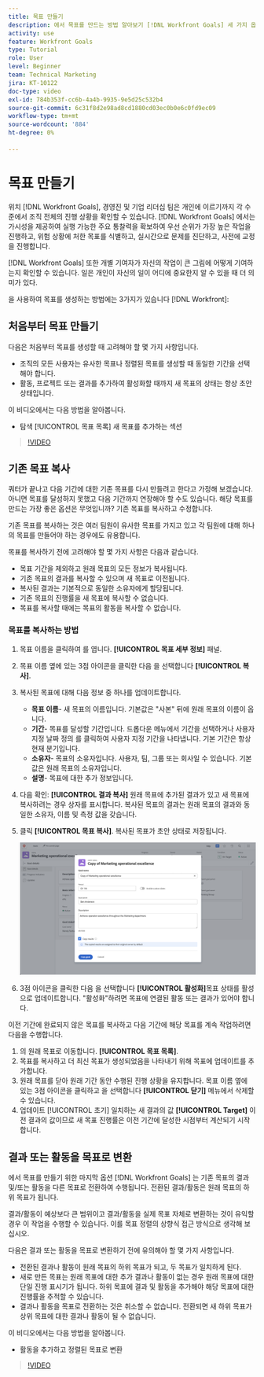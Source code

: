 ```yaml
---
title: 목표 만들기
description: 에서 목표를 만드는 방법 알아보기 [!DNL Workfront Goals] 세 가지 옵션을 사용합니다.
activity: use
feature: Workfront Goals
type: Tutorial
role: User
level: Beginner
team: Technical Marketing
jira: KT-10122
doc-type: video
exl-id: 784b353f-cc6b-4a4b-9935-9e5d25c532b4
source-git-commit: 6c31f8d2e98ad8cd1880cd03ec0b0e6c0fd9ec09
workflow-type: tm+mt
source-wordcount: '884'
ht-degree: 0%

---
```


# 목표 만들기

위치 [!DNL Workfront Goals], 경영진 및 기업 리더십 팀은 개인에 이르기까지 각 수준에서 조직 전체의 진행 상황을 확인할 수 있습니다. [!DNL Workfront Goals] 에서는 가시성을 제공하여 실행 가능한 주요 통찰력을 확보하여 우선 순위가 가장 높은 작업을 진행하고, 위험 상황에 처한 목표를 식별하고, 실시간으로 문제를 진단하고, 사전에 교정을 진행합니다.

[!DNL Workfront Goals] 또한 개별 기여자가 자신의 작업이 큰 그림에 어떻게 기여하는지 확인할 수 있습니다. 일은 개인이 자신의 일이 어디에 중요한지 알 수 있을 때 더 의미가 있다.

을 사용하여 목표를 생성하는 방법에는 3가지가 있습니다 [!DNL Workfront]:

## 처음부터 목표 만들기

다음은 처음부터 목표를 생성할 때 고려해야 할 몇 가지 사항입니다.

* 조직의 모든 사용자는 유사한 목표나 정렬된 목표를 생성할 때 동일한 기간을 선택해야 합니다.
* 활동, 프로젝트 또는 결과를 추가하여 활성화할 때까지 새 목표의 상태는 항상 초안 상태입니다.

이 비디오에서는 다음 방법을 알아봅니다.

* 탐색 [!UICONTROL 목표 목록] 새 목표를 추가하는 섹션

>[!VIDEO](https://video.tv.adobe.com/v/335191/?quality=12&learn=on)

## 기존 목표 복사

쿼터가 끝나고 다음 기간에 대한 기존 목표를 다시 만들려고 한다고 가정해 보겠습니다. 아니면 목표를 달성하지 못했고 다음 기간까지 연장해야 할 수도 있습니다. 해당 목표를 만드는 가장 좋은 옵션은 무엇입니까? 기존 목표를 복사하고 수정합니다.

기존 목표를 복사하는 것은 여러 팀원이 유사한 목표를 가지고 있고 각 팀원에 대해 하나의 목표를 만들어야 하는 경우에도 유용합니다.

목표를 복사하기 전에 고려해야 할 몇 가지 사항은 다음과 같습니다.

* 목표 기간을 제외하고 원래 목표의 모든 정보가 복사됩니다.
* 기존 목표의 결과를 복사할 수 있으며 새 목표로 이전됩니다.
* 복사된 결과는 기본적으로 동일한 소유자에게 할당됩니다.
* 기존 목표의 진행률을 새 목표에 복사할 수 없습니다.
* 목표를 복사할 때에는 목표의 활동을 복사할 수 없습니다.

### 목표를 복사하는 방법

1. 목표 이름을 클릭하여 를 엽니다. **[!UICONTROL 목표 세부 정보]** 패널.
1. 목표 이름 옆에 있는 3점 아이콘을 클릭한 다음 을 선택합니다 **[!UICONTROL 복사]**.
1. 복사된 목표에 대해 다음 정보 중 하나를 업데이트합니다.
   * **목표 이름**- 새 목표의 이름입니다. 기본값은 &quot;사본&quot; 뒤에 원래 목표의 이름이 옵니다.
   * **기간**- 목표를 달성할 기간입니다. 드롭다운 메뉴에서 기간을 선택하거나 사용자 지정 날짜 정의 를 클릭하여 사용자 지정 기간을 나타냅니다. 기본 기간은 항상 현재 분기입니다.
   * **소유자**- 목표의 소유자입니다. 사용자, 팀, 그룹 또는 회사일 수 있습니다. 기본값은 원래 목표의 소유자입니다.
   * **설명**- 목표에 대한 추가 정보입니다.

1. 다음 확인: **[!UICONTROL 결과 복사]** 원래 목표에 추가된 결과가 있고 새 목표에 복사하려는 경우 상자를 표시합니다. 복사된 목표의 결과는 원래 목표의 결과와 동일한 소유자, 이름 및 측정 값을 갖습니다.

1. 클릭 **[!UICONTROL 목표 복사]**. 복사된 목표가 초안 상태로 저장됩니다.

   ![의 이미지 [!UICONTROL 목표 세부 정보] 패널 위치 [!DNL Workfront Goals] (으)로 [!UICONTROL 복사] 옵션](assets/03-workfront-goals-copy-a-goal.png)

1. 3점 아이콘을 클릭한 다음 을 선택합니다  **[!UICONTROL 활성화]**&#x200B;목표 상태를 활성으로 업데이트합니다. &quot;활성화&quot;하려면 목표에 연결된 활동 또는 결과가 있어야 합니다.

이전 기간에 완료되지 않은 목표를 복사하고 다음 기간에 해당 목표를 계속 작업하려면 다음을 수행합니다.

1. 의 원래 목표로 이동합니다. **[!UICONTROL 목표 목록]**.
1. 목표를 복사하고 더 최신 목표가 생성되었음을 나타내기 위해 목표에 업데이트를 추가합니다.
1. 원래 목표를 닫아 원래 기간 동안 수행된 진행 상황을 유지합니다. 목표 이름 옆에 있는 3점 아이콘을 클릭하고 을 선택합니다 **[!UICONTROL 닫기]** 메뉴에서 삭제할 수 있습니다.
1. 업데이트 [!UICONTROL 초기] 일치하는 새 결과의 값 **[!UICONTROL Target]** 이전 결과의 값이므로 새 목표 진행률은 이전 기간에 달성한 시점부터 계산되기 시작합니다.

## 결과 또는 활동을 목표로 변환

에서 목표를 만들기 위한 마지막 옵션 [!DNL Workfront Goals] 는 기존 목표의 결과 및/또는 활동을 다른 목표로 전환하여 수행됩니다. 전환된 결과/활동은 원래 목표의 하위 목표가 됩니다.

결과/활동이 예상보다 큰 범위이고 결과/활동을 실제 목표 자체로 변환하는 것이 유익할 경우 이 작업을 수행할 수 있습니다. 이를 목표 정렬의 상향식 접근 방식으로 생각해 보십시오.

다음은 결과 또는 활동을 목표로 변환하기 전에 유의해야 할 몇 가지 사항입니다.

* 전환된 결과나 활동이 원래 목표의 하위 목표가 되고, 두 목표가 일치하게 된다.
* 새로 만든 목표는 원래 목표에 대한 추가 결과나 활동이 없는 경우 원래 목표에 대한 단일 진행 표시기가 됩니다. 하위 목표에 결과 및 활동을 추가해야 해당 목표에 대한 진행률을 추적할 수 있습니다.
* 결과나 활동을 목표로 전환하는 것은 취소할 수 없습니다. 전환되면 새 하위 목표가 상위 목표에 대한 결과나 활동이 될 수 없습니다.

이 비디오에서는 다음 방법을 알아봅니다.

* 활동을 추가하고 정렬된 목표로 변환

>[!VIDEO](https://video.tv.adobe.com/v/335192/?quality=12&learn=on)

